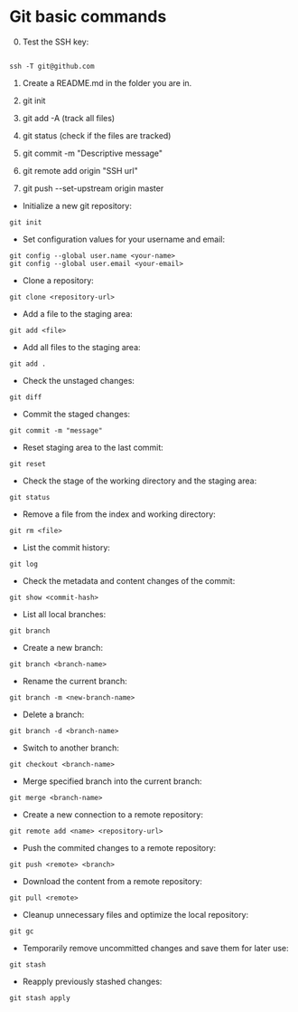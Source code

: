 # Git basic commands

0. Test the SSH key:

```
```
```shell
ssh -T git@github.com
```

1. Create a README.md in the folder you are in.

2. git init

3. git add -A (track all files)

4. git status (check if the files are tracked)

5. git commit -m "Descriptive message"

6. git remote add origin "SSH url"

7. git push --set-upstream origin master

- Initialize a new git repository:
```shell
git init
```

- Set configuration values for your username and email:
```shell
git config --global user.name <your-name>
git config --global user.email <your-email>
```

- Clone a repository:
```shell
git clone <repository-url>
```

- Add a file to the staging area:
```shell
git add <file>
```

- Add all files to the staging area:
```shell
git add .
```

- Check the unstaged changes:
```shell
git diff
```

- Commit the staged changes:
```shell
git commit -m "message"
```

- Reset staging area to the last commit:
```shell
git reset
```

- Check the stage of the working directory and the staging area:
```shell
git status
```

- Remove a file from the index and working directory:
```shell
git rm <file>
```

- List the commit history:
```shell
git log
```

- Check the metadata and content changes of the commit:
```shell
git show <commit-hash>
```

- List all local branches:
```shell
git branch
```

- Create a new branch:
```shell
git branch <branch-name>
```

- Rename the current branch:
```shell
git branch -m <new-branch-name>
```

- Delete a branch:
```shell
git branch -d <branch-name>
```

- Switch to another branch:
```shell
git checkout <branch-name>
```

- Merge specified branch into the current branch:
```shell
git merge <branch-name>
```

- Create a new connection to a remote repository:
```shell
git remote add <name> <repository-url>
```

- Push the commited changes to a remote repository:
```shell
git push <remote> <branch>
```

- Download the content from a remote repository:
```shell
git pull <remote>
```

- Cleanup unnecessary files and optimize the local repository:
```shell
git gc
```

- Temporarily remove uncommitted changes and save them for later use:
```shell
git stash
```

- Reapply previously stashed changes:
```shell
git stash apply
```
